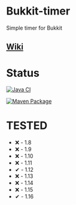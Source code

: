 # Bukkit-timer
Simple timer for Bukkit

## [Wiki](https://github.com/CheeseGrinder/bukkit-timer/wiki)

# Status

[![Java CI](https://github.com/CheeseGrinder/bukkit-timer/actions/workflows/maven.yml/badge.svg)](https://github.com/CheeseGrinder/bukkit-timer/actions/workflows/maven.yml)

[![Maven Package](https://github.com/CheeseGrinder/bukkit-timer/actions/workflows/maven-publish.yml/badge.svg)](https://github.com/CheeseGrinder/bukkit-timer/actions/workflows/maven-publish.yml)

# TESTED
- ❌ - 1.8
- ❌ - 1.9
- ❌ - 1.10
- ❌ - 1.11
- ✔ - 1.12
- ❌ - 1.13
- ❌ - 1.14
- ❌ - 1.15
- ✔ - 1.16
